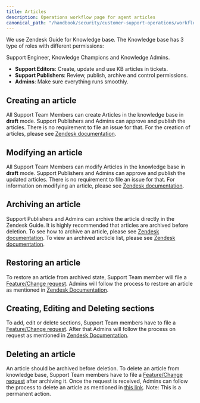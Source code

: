 ```yaml
---
title: Articles
description: Operations workflow page for agent articles
canonical_path: "/handbook/security/customer-support-operations/workflows/zendesk/articles"
---
```


We use Zendesk Guide for Knowledge base. The Knowledge base has 3 type of roles with different permissions:

Support Engineer, Knowledge Champions and Knowledge Admins.

- **Support Editors**: Create, update and use KB articles in tickets.
- **Support Publishers**: Review, publish, archive and control permissions.
- **Admins**: Make sure everything runs smoothly.

## Creating an article

All Support Team Members can create Articles in the knowledge base in **draft** mode. Support Publishers and Admins
can approve and publish the articles. There is no requirement to file an issue for that. 
For the creation of articles, please see [Zendesk documentation](https://support.zendesk.com/hc/en-us/articles/4408839258778-Creating-and-editing-articles-in-the-knowledge-base#topic_bpt_tdq_cy).

## Modifying an article

All Support Team Members can modify Articles in the knowledge base in **draft** mode. Support Publishers and Admins can approve and publish the updated articles. There is no requirement to file an issue for that.
For information on modifying an article, please see [Zendesk documentation](https://support.zendesk.com/hc/en-us/articles/4408839258778-Creating-and-editing-articles-in-the-knowledge-base#topic_1rt_tdq_cy).

## Archiving an article

Support Publishers and Admins can archive the article directly in the Zendesk Guide.
It is highly recommended that articles are archived before deletion. To see how to archive an article, please see 
[Zendesk documentation](https://support.zendesk.com/hc/en-us/articles/4408838947738-Archiving-an-article-to-move-it-out-of-your-knowledge-base).
To view an archived arcticle list, please see 
[Zendesk documentation](https://support.zendesk.com/hc/en-us/articles/4408822193434-Viewing-and-restoring-archived-articles).

## Restoring an article

To restore an article from archived state, Support Team member will file a 
[Feature/Change request](https://gitlab.com/gitlab-com/gl-security/corp/cust-support-ops/issue-tracker/-/issues/new?description_template=Feature). 
Admins will follow the process to restore an article as mentioned in
[Zendesk Documentation](https://support.zendesk.com/hc/en-us/articles/4408822193434-Viewing-and-restoring-archived-articles#topic_1j3_5vp_cy).

## Creating, Editing and Deleting sections

To add, edit or delete sections, Support Team members have to file a 
[Feature/Change request](https://gitlab.com/gitlab-com/gl-security/corp/cust-support-ops/issue-tracker/-/issues/new?description_template=Feature). 
After that Admins will follow the process on request as mentioned in 
[Zendesk Documentation](https://support.zendesk.com/hc/en-us/articles/4408845897370-Organizing-knowledge-base-content-in-categories-and-sections).

## Deleting an article

An article should be archived before deletion. To delete an article from knowledge base, Support Team members have to file a 
[Feature/Change request](https://gitlab.com/gitlab-com/gl-security/corp/cust-support-ops/issue-tracker/-/issues/new?description_template=Feature) after archiving it.
Once the request is received, Admins can follow the process to delete an article as mentioned in 
[this link](https://support.zendesk.com/hc/en-us/articles/4408832480154-Permanently-deleting-a-knowledge-base-article).
Note: This is a permanent action.
